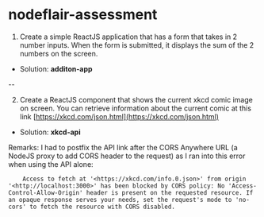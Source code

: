 # nodeflair-assessment

1. Create a simple ReactJS application that has a form that takes in 2 number inputs. When the form is submitted, it displays the sum of the 2 numbers on the screen.

 * Solution: **additon-app** 

--

2. Create a ReactJS component that shows the current xkcd comic image on screen. You can retrieve information about the current comic at this link [https://xkcd.com/json.html](https://xkcd.com/json.html)

 * Solution: **xkcd-api**

Remarks: I had to postfix the API link after the CORS Anywhere URL (a NodeJS proxy to add CORS header to the request) as I ran into this error when using the API alone:

        Access to fetch at '<https://xkcd.com/info.0.json>' from origin '<http://localhost:3000>' has been blocked by CORS policy: No 'Access-Control-Allow-Origin' header is present on the requested resource. If an opaque response serves your needs, set the request's mode to 'no-cors' to fetch the resource with CORS disabled.
